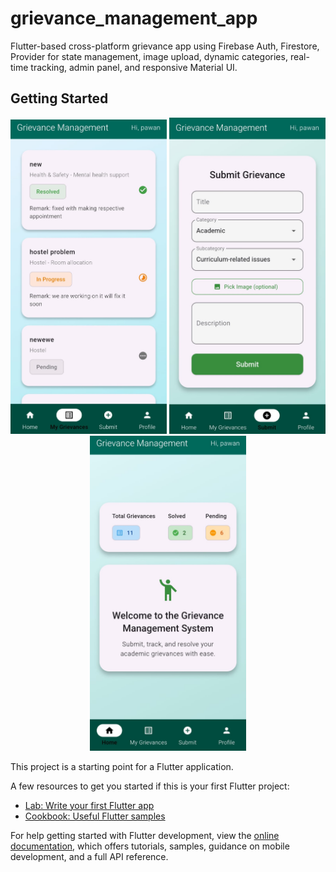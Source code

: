 # grievance_management_app

Flutter-based cross-platform grievance app using Firebase Auth, Firestore, Provider for state management, image upload, dynamic categories, real-time tracking, admin panel, and responsive Material UI.

## Getting Started
<p align="center">
  <img src="https://raw.githubusercontent.com/Pawan1618/grievance_management_app/main/lib/widgets/greie.jpg" alt="Grievance Card UI" width="250" />
  <img src="https://raw.githubusercontent.com/Pawan1618/grievance_management_app/main/lib/widgets/submit.jpg" alt="Submission Form" width="250" />
  <img src="https://raw.githubusercontent.com/Pawan1618/grievance_management_app/main/lib/widgets/home.jpg" alt="Home Screen" width="250" />
</p>





This project is a starting point for a Flutter application.

A few resources to get you started if this is your first Flutter project:

- [Lab: Write your first Flutter app](https://docs.flutter.dev/get-started/codelab)
- [Cookbook: Useful Flutter samples](https://docs.flutter.dev/cookbook)

For help getting started with Flutter development, view the
[online documentation](https://docs.flutter.dev/), which offers tutorials,
samples, guidance on mobile development, and a full API reference.
